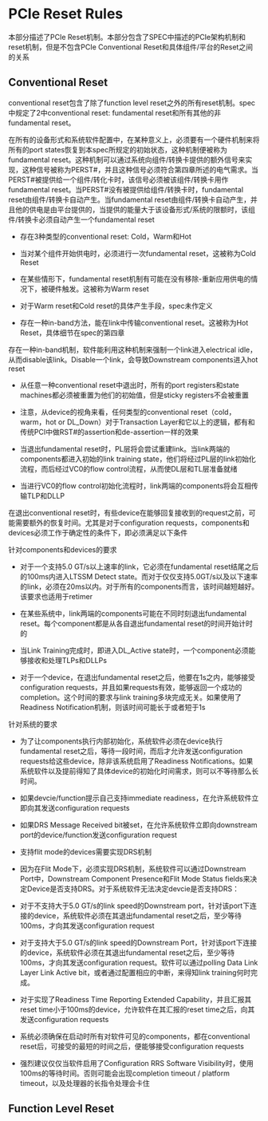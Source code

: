# PCIe Reset Rules

本部分描述了PCIe Reset机制。本部分包含了SPEC中描述的PCIe架构机制和reset机制，但是不包含PCIe Conventional Reset和具体组件/平台的Reset之间的关系

## Conventional Reset

conventional reset包含了除了function level reset之外的所有reset机制。spec中规定了2中conventional reset: fundamental reset和所有其他的非fundamental reset。

在所有的设备形式和系统软件配置中，在某种意义上，必须要有一个硬件机制来将所有的port states恢复到本spec所规定的初始状态，这种机制便被称为fundamental reset。这种机制可以通过系统向组件/转换卡提供的额外信号来实现，这种信号被称为PERST#，并且这种信号必须符合第四章所述的电气需求。当PERST#被提供给一个组件/转化卡时，该信号必须被该组件/转换卡用作fundamental reset。当PERST#没有被提供给组件/转换卡时，fundamental reset由组件/转换卡自动产生。当fundamental reset由组件/转换卡自动产生，并且他的供电是由平台提供的，当提供的能量大于该设备形式/系统的限额时，该组件/转换卡必须自动产生一个fundamental reset

- 存在3种类型的conventional reset: Cold，Warm和Hot

- 当对某个组件开始供电时，必须进行一次fundamental reset，这被称为Cold Reset
- 在某些情形下，fundamental reset机制有可能在没有移除-重新应用供电的情况下，被硬件触发。这被称为Warm reset
- 对于Warm reset和Cold reset的具体产生手段，spec未作定义
- 存在一种in-band方法，能在link中传输conventional reset。这被称为Hot Reset，具体细节在spec的第四章

存在一种in-band机制，软件能利用这种机制来强制一个link进入electrical idle，从而disable该link。Disable一个link，会导致Downstream components进入hot reset

- 从任意一种conventional reset中退出时，所有的port registers和state machines都必须被重置为他们的初始值，但是sticky registers不会被重置

- 注意，从device的视角来看，任何类型的conventional reset（cold，warm，hot or DL_Down）对于Transaction Layer和它以上的逻辑，都有和传统PCI中做RST#的assertion和de-assertion一样的效果

- 当退出fundamental reset时，PL层将会尝试重建link。当link两端的components都进入初始的link training state，他们将经过PL层的link初始化流程，而后经过VC0的flow control流程，从而使DL层和TL层准备就绪

- 当进行VC0的flow control初始化流程时，link两端的components将会互相传输TLP和DLLP

在退出conventional reset时，有些device在能够回复接收到的request之前，可能需要额外的恢复时间。尤其是对于configuration requests，components和devices必须工作于确定性的条件下，即必须满足以下条件

针对components和devices的要求

- 对于一个支持5.0 GT/s以上速率的link，它必须在fundamental reset结尾之后的100ms内进入LTSSM Detect state。而对于仅仅支持5.0GT/s以及以下速率的link，必须在20ms以内。对于所有的components而言，该时间越短越好。该要求也适用于retimer

- 在某些系统中，link两端的components可能在不同时刻退出fundamental reset。每个component都是从各自退出fundamental reset的时间开始计时的

- 当Link Training完成时，即进入DL_Active state时，一个component必须能够接收和处理TLPs和DLLPs
- 对于一个device，在退出fundamental reset之后，他要在1s之内，能够接受configuration requests，并且如果requests有效，能够返回一个成功的completion。这个时间的要求与link training多块完成无关。如果使用了Readiness Notification机制，则该时间可能长于或者短于1s

针对系统的要求

- 为了让components执行内部初始化，系统软件必须在device执行fundamental reset之后，等待一段时间，而后才允许发送configuration requests给这些device，除非该系统启用了Readiness Notifications。如果系统软件以及提前得知了具体device的初始化时间需求，则可以不等待那么长时间。
- 如果devcie/function提示自己支持immediate readiness，在允许系统软件立即向其发送configuration requests
- 如果DRS Message Received bit被set，在允许系统软件立即向downstream port的device/function发送configuration request
- 支持flit mode的devices需要实现DRS机制
- 因为在Flit Mode下，必须实现DRS机制，系统软件可以通过Downstream Port中，Downstream Component Presence和Flit Mode Status fields来决定Device是否支持DRS。对于系统软件无法决定devcie是否支持DRS：

- 对于不支持大于5.0 GT/s的link speed的Downstream port，针对该port下连接的device，系统软件必须在其退出fundamental reset之后，至少等待100ms，才向其发送configuration request
- 对于支持大于5.0 GT/s的link speed的Downstream Port，针对该port下连接的device，系统软件必须在其退出fundamental reset之后，至少等待100ms，才向其发送configuration request。软件可以通过polling Data Link Layer Link Active bit，或者通过配置相应的中断，来得知link training何时完成。
- 对于实现了Readiness Time Reporting Extended Capability，并且汇报其reset time小于100ms的device，允许软件在其汇报的reset time之后，向其发送configuration requests
- 系统必须确保在启动时所有对软件可见的components，都在conventional reset后，可接受的最短的时间之后，便能够接受configuration requests
- 强烈建议仅仅当软件启用了Configuration RRS Software Visibility时，使用100ms的等待时间。否则可能会出现completion timeout / platform timeout，以及处理器的长指令处理会卡住

## Function Level Reset